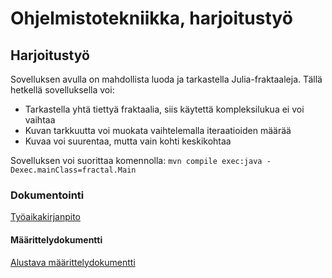 # Ohjelmistotekniikka, harjoitustyö
## Harjoitustyö
Sovelluksen avulla on mahdollista luoda ja tarkastella Julia-fraktaaleja. Tällä hetkellä sovelluksella voi:
- Tarkastella yhtä tiettyä fraktaalia, siis käytettä kompleksilukua ei voi vaihtaa
- Kuvan tarkkuutta voi muokata vaihtelemalla iteraatioiden määrää
- Kuvaa voi suurentaa, mutta vain kohti keskikohtaa

Sovelluksen voi suorittaa komennolla:
`mvn compile exec:java -Dexec.mainClass=fractal.Main`

### Dokumentointi

[Työaikakirjanpito](https://github.com/tuomoart/ot-harjoitustyo/blob/master/dokumentointi/Tyoaikakirjanpito.md)

#### Määrittelydokumentti

[Alustava määrittelydokumentti](https://github.com/tuomoart/ot-harjoitustyo/blob/master/dokumentointi/Alustava%20m%C3%A4%C3%A4rittelydokumentti.md)
